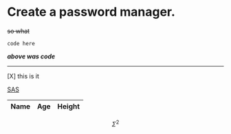 # Create a password manager.

~~so what~~

```
code here 
```

**_above was code_**


___
[X] this is it

[SAS](http://www.sas.com)

| Name | Age | Height |
| ---- | --- | ------ |

$$\Sigma^{2}$$